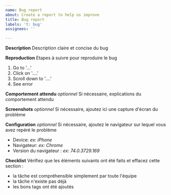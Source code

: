 ```yaml
---
name: Bug report
about: Create a report to help us improve
title: Bug report
labels: 't: bug'
assignees: ''

---
```


**Description**
Description claire et concise du bug

**Reproduction**
Etapes à suivre pour reproduire le bug
1. Go to '...'
2. Click on '....'
3. Scroll down to '....'
4. See error

**Comportement attendu**
_optionnel_ Si nécessaire, explications du comportement attendu

**Screenshots**
_optionnel_ Si nécessaire, ajoutez ici une capture d'écran du problème

**Configuration**
_optionnel_ Si nécessaire, ajoutez le navigateur sur lequel vous avez repéré le problème
  - Device: _ex: iPhone_
  - Navigateur: _ex: Chrome_
  - Version du navigateur : _ex: 74.0.3729.169_

**Checklist**
Vérifiez que les éléments suivants ont été faits et effacez cette section :
  - la tâche est compréhensible simplement par toute l'équipe
  - la tâche n'existe pas déjà
  - les bons tags ont été ajoutés
